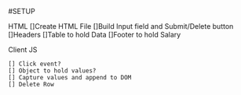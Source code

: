 #SETUP

HTML
    []Create HTML File
    []Build Input field and Submit/Delete button
    []Headers
    []Table to hold Data
    []Footer to hold Salary

Client JS

    [] Click event?
    [] Object to hold values?
    [] Capture values and append to DOM
    [] Delete Row